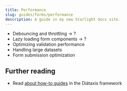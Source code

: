 ```yaml
---
title: Performance
slug: guides/forms/performance
description: A guide in my new Starlight docs site.
---
```


- Debouncing and throttling -> ?
- Lazy loading form components -> ?
- Optimizing validation performance
- Handling large datasets
- Form submission optimization

## Further reading

- Read [about how-to guides](https://diataxis.fr/how-to-guides/) in the Diátaxis framework
